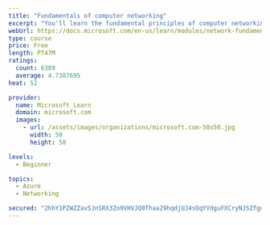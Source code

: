 ```yaml
---
title: "Fundamentals of computer networking"
excerpt: "You'll learn the fundamental principles of computer networking to prepare you for the Azure admin and developer learning paths."
webUrl: https://docs.microsoft.com/en-us/learn/modules/network-fundamentals/
type: course
price: Free
length: PT47M
ratings:
  count: 6389
  average: 4.7387695
heat: 52

provider:
  name: Microsoft Learn
  domain: microsoft.com
  images:
    - url: /assets/images/organizations/microsoft.com-50x50.jpg
      width: 50
      height: 50

levels:
  - Beginner

topics:
  - Azure
  - Networking

secured: "2hhY1PZWZZavSJnSRX3Zo9VHVJQ0Thaa29hqdjUJ4sOqYVdguFXCryNJSZfgdBLOF+3yQcY7v7pZ9KJMpFRcf1ECtrIa+ewr4sMnmKHQUMJYsMrB4+e5DRkkHYbDwFFZyiKoQrcxlIOG/PDrvKrByBvy/bhEXtWRi2XkS3r3gwa+u/yUpJslA35P1DpN+OPhQiX8GiAXyjeTL+0LUHtyzmhPgXdB8SM4ztnp381t721/zgn2JAgKckDN4Ciz1cnEDcAkXR7z9gy7JScFCNhatpHdXMjBh1smHC2eWak80e+C4iQuLkeByl8YS3Qpa2Dfvg+rNiFoE1BK8PrAsyubVLfMIFzwweW3nr9vTAotvacJ4/J0+PEiJyFeNthBxzQVFJf3WUOVCxqpSpwdQQoH/kmO3Gq40X+5a+hFFYv4n/c=;3tQaOC9ORyO4IwDiz+CiOg=="
---
```


